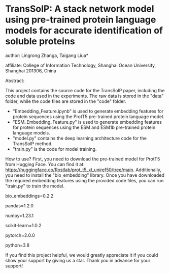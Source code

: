 # **TransSolP: A stack network model using pre-trained protein language models for accurate identification of soluble proteins** 

author: Lingrong Zhanga,  Taigang Liua*

affiliate: College of Information Technology, Shanghai Ocean University, Shanghai 201306, China

Abstract:





This project contains the source code for the TransSolP paper, including the code and data used in the experiments. The raw data is stored in the "data" folder, while the code files are stored in the "code" folder.

- "Embedding_Feature.ipynb" is used to generate embedding features for protein sequences using the ProtT5 pre-trained protein language model.
- "ESM_Embedding_Feature.py" is used to generate embedding features for protein sequences using the ESM and ESM1b pre-trained protein language models.
- "model.py" contains the deep learning architecture code for the TransSolP method.
- "train.py" is the code for model training.

How to use?
First, you need to download the pre-trained model for ProtT5 from Hugging Face. You can find it at: https://huggingface.co/Rostlab/prot_t5_xl_uniref50/tree/main. Additionally, you need to install the "bio_embedding" library. Once you have downloaded the required embedding features using the provided code files, you can run "train.py" to train the model.



bio_embeddings=0.2.2

pandas=1.2.0

numpy=1.23.1

scikit-learn=1.0.2

pytorch=2.0.0

python=3.8



If you find this project helpful, we would greatly appreciate it if you could show your support by giving us a star. Thank you in advance for your support!

